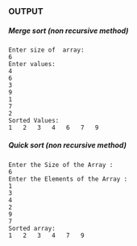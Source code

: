 ### OUTPUT 
##### Merge sort (non recursive method)
```
Enter size of  array:
6
Enter values:
4
6
3
9
1
7
2
Sorted Values:
1	2	3	4	6	7	9	
```
##### Quick sort (non recursive method)
```
Enter the Size of the Array :
6
Enter the Elements of the Array :
1
3
4
2
9
7
Sorted array:
1	2	3	4	7	9	
```
